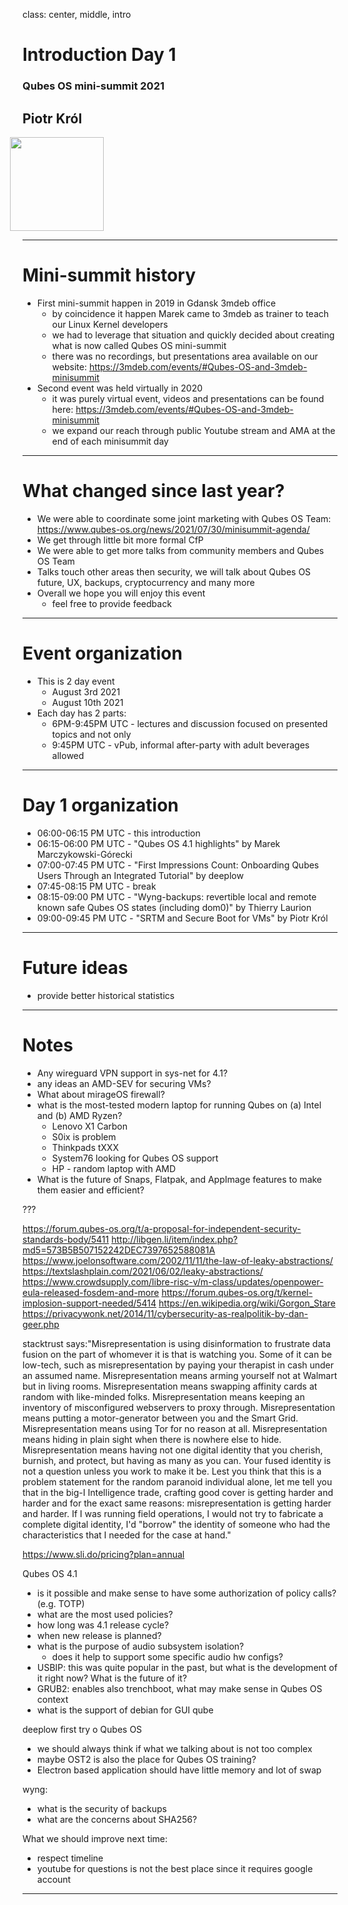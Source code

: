 class: center, middle, intro

# Introduction Day 1

### Qubes OS mini-summit 2021

## Piotr Król

<img src="/remark-templates/3mdeb-presentation-template/images/logo.png" width="150px" style="margin-left:-20px">

---

# Mini-summit history

* First mini-summit happen in 2019 in Gdansk 3mdeb office
  - by coincidence it happen Marek came to 3mdeb as trainer to teach our Linux
    Kernel developers
  - we had to leverage that situation and quickly decided about creating what
    is now called Qubes OS mini-summit
  - there was no recordings, but presentations area available on our website:
    https://3mdeb.com/events/#Qubes-OS-and-3mdeb-minisummit
* Second event was held virtually in 2020
  - it was purely virtual event, videos and presentations can be found here:
  https://3mdeb.com/events/#Qubes-OS-and-3mdeb-minisummit
  - we expand our reach through public Youtube stream and AMA at the
  end of each minisummit day

---

# What changed since last year?

* We were able to coordinate some joint marketing with Qubes OS Team:
  https://www.qubes-os.org/news/2021/07/30/minisummit-agenda/
* We get through little bit more formal CfP
* We were able to get more talks from community members and Qubes OS Team
* Talks touch other areas then security, we will talk about Qubes OS future,
  UX, backups, cryptocurrency and many more
* Overall we hope you will enjoy this event
  - feel free to provide feedback

---

# Event organization

* This is 2 day event
  - August 3rd 2021
  - August 10th 2021
* Each day has 2 parts:
  - 6PM-9:45PM UTC - lectures and discussion focused on presented topics and not only
  - 9:45PM UTC - vPub, informal after-party with adult beverages allowed

---

# Day 1 organization

* 06:00-06:15 PM UTC - this introduction
* 06:15-06:00 PM UTC - "Qubes OS 4.1 highlights" by Marek Marczykowski-Górecki
* 07:00-07:45 PM UTC - "First Impressions Count: Onboarding Qubes Users Through an Integrated Tutorial" by deeplow
* 07:45-08:15 PM UTC - break
* 08:15-09:00 PM UTC - "Wyng-backups: revertible local and remote known safe Qubes OS states (including dom0)" by Thierry Laurion
* 09:00-09:45 PM UTC - "SRTM and Secure Boot for VMs" by Piotr Król

---

# Future ideas

* provide better historical statistics

---

# Notes

- Any wireguard VPN support in sys-net for 4.1?
- any ideas an AMD-SEV for securing VMs?
- What about mirageOS firewall?
- what is the most-tested modern laptop for running Qubes on (a) Intel and (b) AMD Ryzen?
    - Lenovo X1 Carbon
    - S0ix is problem
    - Thinkpads tXXX
    - System76 looking for Qubes OS support
    - HP - random laptop with AMD
- What is the future of Snaps, Flatpak, and AppImage features to make them easier and efficient?

???

https://forum.qubes-os.org/t/a-proposal-for-independent-security-standards-body/5411
http://libgen.li/item/index.php?md5=573B5B507152242DEC7397652588081A
https://www.joelonsoftware.com/2002/11/11/the-law-of-leaky-abstractions/
https://textslashplain.com/2021/06/02/leaky-abstractions/
https://www.crowdsupply.com/libre-risc-v/m-class/updates/openpower-eula-released-fosdem-and-more
https://forum.qubes-os.org/t/kernel-implosion-support-needed/5414
https://en.wikipedia.org/wiki/Gorgon_Stare
https://privacywonk.net/2014/11/cybersecurity-as-realpolitik-by-dan-geer.php

stacktrust says:"Misrepresentation is using disinformation to frustrate data
fusion on the part of whomever it is that is watching you. Some of it can be
low-tech, such as misrepresentation by paying your therapist in cash under an
assumed name. Misrepresentation means arming yourself not at Walmart but in
living rooms. Misrepresentation means swapping affinity cards at random with
like-minded folks. Misrepresentation means keeping an inventory of
misconfigured webservers to proxy through. Misrepresentation means putting a
motor-generator between you and the Smart Grid. Misrepresentation means using
Tor for no reason at all. Misrepresentation means hiding in plain sight when
there is nowhere else to hide. Misrepresentation means having not one digital
identity that you cherish, burnish, and protect, but having as many as you can.
Your fused identity is not a question unless you work to make it be. Lest you
think that this is a problem statement for the random paranoid individual
alone, let me tell you that in the big-I Intelligence trade, crafting good
cover is getting harder and harder and for the exact same reasons:
misrepresentation is getting harder and harder. If I was running field
operations, I would not try to fabricate a complete digital identity, I'd
"borrow" the identity of someone who had the characteristics that I needed for
the case at hand."

https://www.sli.do/pricing?plan=annual

Qubes OS 4.1
- is it possible and make sense to have some authorization of policy calls? (e.g. TOTP)
- what are the most used policies?
- how long was 4.1 release cycle?
- when new release is planned?
- what is the purpose of audio subsystem isolation?
    - does it help to support some specific audio hw configs?
- USBIP: this was quite popular in the past, but what is the development of it right now? What is the future of it?
- GRUB2: enables also trenchboot, what may make sense in Qubes OS context
- what is the support of debian for GUI qube

deeplow first try o Qubes OS
- we should always think if what we talking about is not too complex
- maybe OST2 is also the place for Qubes OS training?
- Electron based application should have little memory and lot of swap

wyng:
- what is the security of backups
- what are the concerns about SHA256?

What we should improve next time:
- respect timeline
- youtube for questions is not the best place since it requires google account

---
